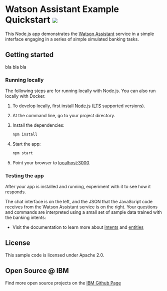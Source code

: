 # Watson Assistant Example Quickstart [![](https://img.shields.io/badge/IBM_Cloud-powered-blue.svg)](https://bluemix.net)

This Node.js app demonstrates the [Watson Assistant](https://www.ibm.com/cloud/watson-assistant/) service in a simple interface engaging in a series of simple simulated banking tasks.

## Getting started
bla bla bla

### Running locally

The following steps are for running locally with Node.js. You can also run locally with Docker.

1. To develop locally, first install [Node.js](https://nodejs.org) ([LTS](https://github.com/nodejs/Release) supported versions).

1. At the command line, go to your project directory.

1. Install the dependencies:

    ```sh
    npm install
    ```

1. Start the app:

    ```sh
    npm start
    ```

1. Point your browser to [localhost:3000](http://localhost:3000).

### Testing the app

After your app is installed and running, experiment with it to see how it responds.

The chat interface is on the left, and the JSON that the JavaScript code receives from the Watson Assistant service is on the right. Your questions and commands are interpreted using a small set of sample data trained with the banking intents:

* Visit the documentation to learn more about [intents](https://cloud.ibm.com/docs/services/assistant/intents.html#defining-intents) and [entities](https://cloud.ibm.com/docs/services/assistant/entities.html#defining-entities)

## License

  This sample code is licensed under Apache 2.0.

## Open Source @ IBM

  Find more open source projects on the [IBM Github Page](http://ibm.github.io/)
